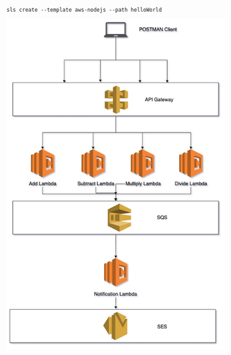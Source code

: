 `sls create --template aws-nodejs --path helloWorld`

![Alt text](./Architecture.jpg "Architecture")